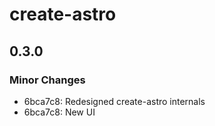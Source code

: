 # create-astro

## 0.3.0

### Minor Changes

- 6bca7c8: Redesigned create-astro internals
- 6bca7c8: New UI
